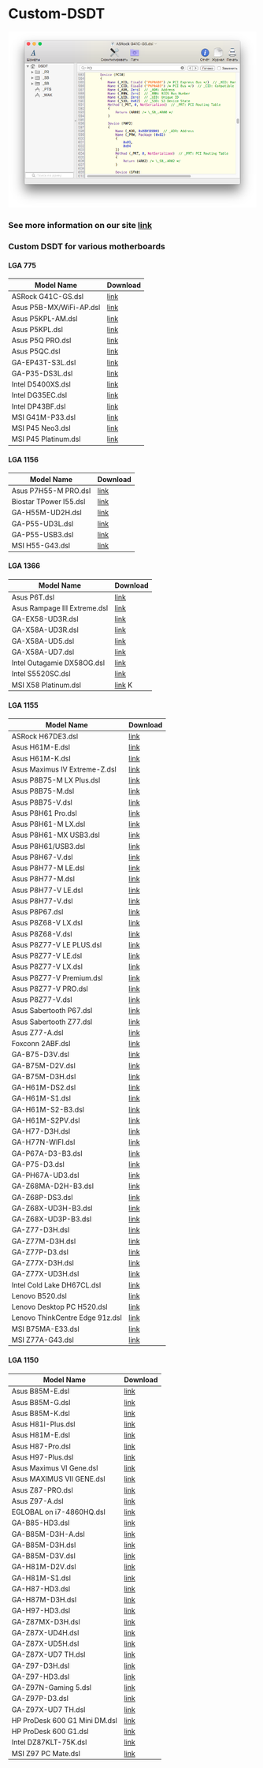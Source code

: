 # Custom-DSDT
![](https://github.com/relaxalex83/Custom-DSDT/raw/master/DSDT.png)
### See more information on our site [link](http://ihackline.com)
### Custom DSDT for various motherboards
#### LGA 775

| Model Name              | Download                                                     |
| ----------------------- | ------------------------------------------------------------ |
| ASRock G41C-GS.dsl | [link](https://yadi.sk/i/sVaaW3fyyqadNQ) |
| Asus P5B-MX/WiFi-AP.dsl | [link](https://yadi.sk/i/FYx0iVs9hLstfw) |
| Asus P5KPL-AM.dsl | [link](https://yadi.sk/i/0R2Oo2GGnF53UA) |
| Asus P5KPL.dsl | [link](https://yadi.sk/i/8F0Z9CI7_KvJpA) |
| Asus P5Q PRO.dsl | [link](https://yadi.sk/i/PgN2VmPFwVI-Bg) |
| Asus P5QC.dsl | [link](https://yadi.sk/i/5ozu60c16ViwJg) |
| GA-EP43T-S3L.dsl | [link](https://yadi.sk/i/fFyqPgGpMfgiWw) |
| GA-P35-DS3L.dsl | [link](https://yadi.sk/i/9FcrBm1aJ08fiQ) |
| Intel D5400XS.dsl | [link](https://yadi.sk/i/sRzmvauVzhSjmg) |
| Intel DG35EC.dsl | [link](https://yadi.sk/i/4udELTjQ7yBKcA) |
| Intel DP43BF.dsl | [link](https://yadi.sk/i/2HG6rmHjD3ckjQ) |
| MSI G41M-P33.dsl | [link](https://yadi.sk/i/CefFwsED97UL1w) |
| MSI P45 Neo3.dsl | [link](https://yadi.sk/i/fwZW_EV_PBDr_g) |
| MSI P45 Platinum.dsl | [link](https://yadi.sk/i/dBpI8Ybg4klwIg) |

#### LGA 1156

| Model Name              | Download                                                     |
| ----------------------- | ------------------------------------------------------------ |
| Asus P7H55-M PRO.dsl | [link](https://yadi.sk/i/V2Bp19YKXYIgmA) |
| Biostar TPower I55.dsl | [link](https://yadi.sk/i/d30wmWvreFmMug) |
| GA-H55M-UD2H.dsl | [link](https://yadi.sk/i/7T2jTscA6gJC5A) |
| GA-P55-UD3L.dsl | [link](https://yadi.sk/i/dT3kb9S7jyZZzg) |
| GA-P55-USB3.dsl | [link](https://yadi.sk/i/bAe0LWmiaA2WRw) |
| MSI H55-G43.dsl | [link](https://yadi.sk/i/3g2iuAi73ga51w) |

#### LGA 1366

| Model Name              | Download                                                     |
| ----------------------- | ------------------------------------------------------------ |
| Asus P6T.dsl | [link](https://yadi.sk/i/QitiL7b7yT4W6A) |
| Asus Rampage III Extreme.dsl | [link](https://yadi.sk/i/aw6ZAp9vWEDJhw) |
| GA-EX58-UD3R.dsl | [link](https://yadi.sk/i/LqR1TyE5hdGtGw) |
| GA-X58A-UD3R.dsl | [link](https://yadi.sk/i/NOlqEaw_k7q6VA) |
| GA-X58A-UD5.dsl | [link](https://yadi.sk/i/GNEsbfl9Vnj17A) |
| GA-X58A-UD7.dsl | [link](https://yadi.sk/i/b_ca6SVzz9OUSA) |
| Intel Outagamie DX58OG.dsl | [link](https://yadi.sk/i/WKifBXlzg-jTzg) |
| Intel S5520SC.dsl | [link](https://yadi.sk/i/ZbFzPxQvQbCOHA) |
| MSI X58 Platinum.dsl | [link](https://yadi.sk/i/5OMPBraLve3KeQ) K

#### LGA 1155

| Model Name              | Download                                                     |
| ----------------------- | ------------------------------------------------------------ |
| ASRock H67DE3.dsl | [link](https://yadi.sk/i/v2UvyvOIHyYgtQ) |
| Asus H61M-E.dsl | [link](https://yadi.sk/i/-5bhE5KLZ39Yhg) |
| Asus H61M-K.dsl | [link](https://yadi.sk/i/EHRIkXKNvt2RyA) |
| Asus Maximus IV Extreme-Z.dsl | [link](https://yadi.sk/i/yyrrc8TYalhL4g) |
| Asus P8B75-M LX Plus.dsl | [link](https://yadi.sk/i/m0eN8WTVoIq59w) |
| Asus P8B75-M.dsl | [link](https://yadi.sk/i/qT3Z426iu6VLtg) |
| Asus P8B75-V.dsl | [link](https://yadi.sk/i/suwxPzde5LXFJg) |
| Asus P8H61 Pro.dsl | [link](https://yadi.sk/i/NBuM5uWPW6TjRA) |
| Asus P8H61-M LX.dsl | [link](https://yadi.sk/i/qAKUensVUL-83w) |
| Asus P8H61-MX USB3.dsl | [link](https://yadi.sk/i/lwGvcIVe0VTqlA) |
| Asus P8H61/USB3.dsl | [link](https://yadi.sk/i/q3oZQlnO1FbDuQ) |
| Asus P8H67-V.dsl | [link](https://yadi.sk/i/YWnuaJO71rGzdQ) |
| Asus P8H77-M LE.dsl | [link](https://yadi.sk/i/5rb2Io8JFLI9cw) |
| Asus P8H77-M.dsl | [link](https://yadi.sk/i/QM4teZQQL5wTjw) |
| Asus P8H77-V LE.dsl | [link](https://yadi.sk/i/9Pj8J1ZPygbooA) |
| Asus P8H77-V.dsl | [link](https://yadi.sk/i/U4_TSiFFwrTavg) |
| Asus P8P67.dsl | [link](https://yadi.sk/i/NWa_raFbPkJvOw) |
| Asus P8Z68-V LX.dsl | [link](https://yadi.sk/i/fvpqQUHxsrkQSQ) |
| Asus P8Z68-V.dsl | [link](https://yadi.sk/i/fpwJJJEp9GM2og) |
| Asus P8Z77-V LE PLUS.dsl | [link](https://yadi.sk/i/9Henfk0w4lZUjA) |
| Asus P8Z77-V LE.dsl | [link](https://yadi.sk/i/5BqZIae9kVAfww) |
| Asus P8Z77-V LX.dsl | [link](https://yadi.sk/i/GGCqWdwfEP6H5g) |
| Asus P8Z77-V Premium.dsl | [link](https://yadi.sk/i/O_ho85bk-uc5qA) |
| Asus P8Z77-V PRO.dsl | [link](https://yadi.sk/i/yqxMiaPS-KkJqw) |
| Asus P8Z77-V.dsl | [link](https://yadi.sk/i/LIXaWQpR51uNNw) |
| Asus Sabertooth P67.dsl | [link](https://yadi.sk/i/PVf6eBJd-hV-8Q) |
| Asus Sabertooth Z77.dsl | [link](https://yadi.sk/i/0jKN0pUALFdIaQ) |
| Asus Z77-A.dsl | [link](https://yadi.sk/i/33s0qwemF8PaJg) |
| Foxconn 2ABF.dsl | [link](https://yadi.sk/i/NAN97tYmLQtAWw) |
| GA-B75-D3V.dsl | [link](https://yadi.sk/i/zhlFbMhRPZVw4g) |
| GA-B75M-D2V.dsl | [link](https://yadi.sk/i/lqZ5KOLVwFd8Sg) |
| GA-B75M-D3H.dsl | [link](https://yadi.sk/i/gz8CzALJ6nqr3Q) |
| GA-H61M-DS2.dsl | [link](https://yadi.sk/i/uI4MTK-Z9J6pLQ) |
| GA-H61M-S1.dsl | [link](https://yadi.sk/i/eq-rTVSz_gJSLQ) |
| GA-H61M-S2-B3.dsl | [link](https://yadi.sk/i/Dl4ahrDYS60QXg) |
| GA-H61M-S2PV.dsl | [link](https://yadi.sk/i/7aUJ_Ju8XY5izw) |
| GA-H77-D3H.dsl | [link](https://yadi.sk/i/k6gzh5oHrYFELQ) |
| GA-H77N-WIFI.dsl | [link](https://yadi.sk/i/3ZYq5SQp4_PBUQ) |
| GA-P67A-D3-B3.dsl | [link](https://yadi.sk/i/Bhvxnc3OvUu_BQ) |
| GA-P75-D3.dsl | [link](https://yadi.sk/i/T_uGu15vGnjeRA) |
| GA-PH67A-UD3.dsl | [link](https://yadi.sk/i/H_IuruhIdFnYVg) |
| GA-Z68MA-D2H-B3.dsl | [link](https://yadi.sk/i/ZwVZtpa3JpnAog) |
| GA-Z68P-DS3.dsl | [link](https://yadi.sk/i/Jn3VVV7d8Gkv9Q) |
| GA-Z68X-UD3H-B3.dsl | [link](https://yadi.sk/i/EtMKtkKBIJCgPw) |
| GA-Z68X-UD3P-B3.dsl | [link](https://yadi.sk/i/VvFbF1mGmhQVTQ) |
| GA-Z77-D3H.dsl | [link](https://yadi.sk/i/KoD30DLetHqhYA) |
| GA-Z77M-D3H.dsl | [link](https://yadi.sk/i/plrTykRHU8TpWw) |
| GA-Z77P-D3.dsl | [link](https://yadi.sk/i/wI8P6VtHrIb-6g) |
| GA-Z77X-D3H.dsl | [link](https://yadi.sk/i/91IT39zudCKw2w) |
| GA-Z77X-UD3H.dsl | [link](https://yadi.sk/i/3jka2jzMKvNFGg) |
| Intel Cold Lake DH67CL.dsl | [link](https://yadi.sk/i/7mNaM44gSbBxQw) |
| Lenovo B520.dsl | [link](https://yadi.sk/i/f6lnL_ELNdHD5A) |
| Lenovo Desktop PC H520.dsl | [link](https://yadi.sk/i/iRLlusrHbxvkCw) |
| Lenovo ThinkCentre Edge 91z.dsl | [link](https://yadi.sk/i/QUI8fmlCnPg2vQ) |
| MSI B75MA-E33.dsl | [link](https://yadi.sk/i/3krYeVy8aOlWuw) |
| MSI Z77A-G43.dsl | [link](https://yadi.sk/i/t7euHo7-Q1-bAw) |

#### LGA 1150

| Model Name              | Download                                                     |
| ----------------------- | ------------------------------------------------------------ |
| Asus B85M-E.dsl | [link](https://yadi.sk/d/W6s7-I8kT1xi9w) |
| Asus B85M-G.dsl | [link](https://yadi.sk/d/Sh8oQpjcgAG-7Q) |
| Asus B85M-K.dsl | [link](https://yadi.sk/d/XnPnUghN2ZjpUQ) |
| Asus H81I-Plus.dsl | [link](https://yadi.sk/d/iAjnGp8PKSXk-A) |
| Asus H81M-E.dsl | [link](https://yadi.sk/d/pn7w8yLyyiY3og) |
| Asus H87-Pro.dsl | [link](https://yadi.sk/d/1EGaQ1QJ76mMKA) |
| Asus H97-Plus.dsl | [link](https://yadi.sk/d/qnR-wBMGbFZbMw) |
| Asus Maximus VI Gene.dsl | [link](https://yadi.sk/d/D-jzOZf5FP_MYQ) |
| Asus MAXIMUS VII GENE.dsl | [link](https://yadi.sk/d/zWuuN6QGZdB_KA) |
| Asus Z87-PRO.dsl | [link](https://yadi.sk/d/ZZJety2IdPcfRQ) |
| Asus Z97-A.dsl | [link](https://yadi.sk/d/bslRt0b0yRz4hA) |
| EGLOBAL on i7-4860HQ.dsl | [link](https://yadi.sk/d/F7bpSvKseIaOqQ) |
| GA-B85-HD3.dsl | [link](https://yadi.sk/d/_Yu_hu9Jmv6IuA) |
| GA-B85M-D3H-A.dsl | [link](https://yadi.sk/d/C3LnvyRB_JsxSA) |
| GA-B85M-D3H.dsl | [link](https://yadi.sk/d/cCXpGDV4u-IEaA) |
| GA-B85M-D3V.dsl | [link](https://yadi.sk/i/sElmyFTmLhsROg) |
| GA-H81M-D2V.dsl | [link](https://yadi.sk/d/W1Gdkh9_rTJyTw) |
| GA-H81M-S1.dsl | [link](https://yadi.sk/d/qssSr-LlZSqmtw) |
| GA-H87-HD3.dsl | [link](https://yadi.sk/d/g3sV9_KER1KViQ) |
| GA-H87M-D3H.dsl | [link](https://yadi.sk/d/r7sx7ufH3CacvQ) |
| GA-H97-HD3.dsl | [link](https://yadi.sk/d/t8KQ_kpqC7SIYA) |
| GA-Z87MX-D3H.dsl | [link](https://yadi.sk/d/XFSftrPRPnXxxg) |
| GA-Z87X-UD4H.dsl | [link](https://yadi.sk/d/AVjkbfy_BpK1TQ) |
| GA-Z87X-UD5H.dsl | [link](https://yadi.sk/d/HAJOhdBWyo5NYA) |
| GA-Z87X-UD7 TH.dsl | [link](https://yadi.sk/d/3yCXeXQ4UcJydw) |
| GA-Z97-D3H.dsl | [link](https://yadi.sk/d/Q8zqoSjg2JN_FA) |
| GA-Z97-HD3.dsl | [link](https://yadi.sk/d/6QgSypR4sijLjA) |
| GA-Z97N-Gaming 5.dsl | [link](https://yadi.sk/d/LFOitVTHJ4iolQ) |
| GA-Z97P-D3.dsl | [link](https://yadi.sk/d/T-1eDJRw0Akr9A) |
| GA-Z97X-UD7 TH.dsl | [link](https://yadi.sk/d/BJbo0tETIsxdIg) |
| HP ProDesk 600 G1 Mini DM.dsl | [link](https://yadi.sk/d/GKKcpY0XogcQMQ) |
| HP ProDesk 600 G1.dsl | [link](https://yadi.sk/d/wToxKcdYnt_Z8g) |
| Intel DZ87KLT-75K.dsl | [link](https://yadi.sk/d/QKPm4GZlQpP_Dg) |
| MSI Z97 PC Mate.dsl | [link](https://yadi.sk/d/0GcSoz-34cKI9g) |
